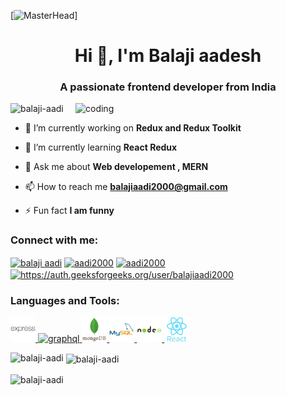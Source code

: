 [![MasterHead](https://encrypted-tbn0.gstatic.com/images?q=tbn:ANd9GcTmayd3oJCXy6qGnXydYeRLd8HmKNK4PSjJvA)]
<h1 align="center">Hi 👋, I'm Balaji aadesh</h1>
<h3 align="center">A passionate frontend developer from India</h3>
<img align="right" alt="coding" width="400" src="https://encrypted-tbn0.gstatic.com/images?q=tbn:ANd9GcT_OIUet1dRnEI3NPUYZXhOqmhh7d4_jM2J5Q">

<p align="left"> <img src="https://komarev.com/ghpvc/?username=balaji-aadi&label=Profile%20views&color=0e75b6&style=flat" alt="balaji-aadi" /> </p>

- 🔭 I’m currently working on **Redux and Redux Toolkit**

- 🌱 I’m currently learning **React Redux**

- 💬 Ask me about **Web developement , MERN**

- 📫 How to reach me **balajiaadi2000@gmail.com**

- ⚡ Fun fact **I am funny**

<h3 align="left">Connect with me:</h3>
<p align="left">
<a href="https://linkedin.com/in/balaji aadi" target="blank"><img align="center" src="https://raw.githubusercontent.com/rahuldkjain/github-profile-readme-generator/master/src/images/icons/Social/linked-in-alt.svg" alt="balaji aadi" height="30" width="40" /></a>
<a href="https://instagram.com/aadi2000" target="blank"><img align="center" src="https://raw.githubusercontent.com/rahuldkjain/github-profile-readme-generator/master/src/images/icons/Social/instagram.svg" alt="aadi2000" height="30" width="40" /></a>
<a href="https://www.leetcode.com/aadi2000" target="blank"><img align="center" src="https://raw.githubusercontent.com/rahuldkjain/github-profile-readme-generator/master/src/images/icons/Social/leet-code.svg" alt="aadi2000" height="30" width="40" /></a>
<a href="https://auth.geeksforgeeks.org/user/https://auth.geeksforgeeks.org/user/balajiaadi2000" target="blank"><img align="center" src="https://raw.githubusercontent.com/rahuldkjain/github-profile-readme-generator/master/src/images/icons/Social/geeks-for-geeks.svg" alt="https://auth.geeksforgeeks.org/user/balajiaadi2000" height="30" width="40" /></a>
</p>

<h3 align="left">Languages and Tools:</h3>
<p align="left"> <a href="https://expressjs.com" target="_blank" rel="noreferrer"> <img src="https://raw.githubusercontent.com/devicons/devicon/master/icons/express/express-original-wordmark.svg" alt="express" width="40" height="40"/> </a> <a href="https://graphql.org" target="_blank" rel="noreferrer"> <img src="https://www.vectorlogo.zone/logos/graphql/graphql-icon.svg" alt="graphql" width="40" height="40"/> </a> <a href="https://www.mongodb.com/" target="_blank" rel="noreferrer"> <img src="https://raw.githubusercontent.com/devicons/devicon/master/icons/mongodb/mongodb-original-wordmark.svg" alt="mongodb" width="40" height="40"/> </a> <a href="https://www.mysql.com/" target="_blank" rel="noreferrer"> <img src="https://raw.githubusercontent.com/devicons/devicon/master/icons/mysql/mysql-original-wordmark.svg" alt="mysql" width="40" height="40"/> </a> <a href="https://nodejs.org" target="_blank" rel="noreferrer"> <img src="https://raw.githubusercontent.com/devicons/devicon/master/icons/nodejs/nodejs-original-wordmark.svg" alt="nodejs" width="40" height="40"/> </a> <a href="https://reactjs.org/" target="_blank" rel="noreferrer"> <img src="https://raw.githubusercontent.com/devicons/devicon/master/icons/react/react-original-wordmark.svg" alt="react" width="40" height="40"/> </a> </p>

<p><img align="left" src="https://github-readme-stats.vercel.app/api/top-langs?username=balaji-aadi&show_icons=true&locale=en&layout=compact" alt="balaji-aadi" /></p>

<p>&nbsp;<img align="center" src="https://github-readme-stats.vercel.app/api?username=balaji-aadi&show_icons=true&locale=en" alt="balaji-aadi" /></p>

<p><img align="center" src="https://github-readme-streak-stats.herokuapp.com/?user=balaji-aadi&" alt="balaji-aadi" /></p>
